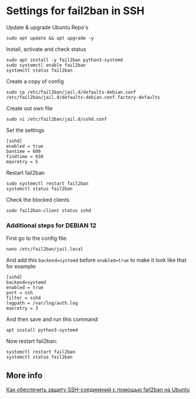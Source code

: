 # Settings for fail2ban in SSH

Update & upgrade Ubuntu Repo's

    sudo apt update && apt upgrade -y

Install, activate and check status

    sudo apt install -y fail2ban python3-systemd
    sudo systemctl enable fail2ban
    systemctl status fail2ban

Create a copy of config

    sudo cp /etc/fail2ban/jail.d/defaults-debian.conf /etc/fail2ban/jail.d/defaults-debian.conf.factory-defaults

Create out own file

    sudo vi /etc/fail2ban/jail.d/sshd.conf

Set the settings

```
[sshd]
enabled = true
bantime = 600
findtime = 650
maxretry = 5
```

Restart fail2ban

    sudo systemctl restart fail2ban
    systemctl status fail2ban

Check the blocked clients

    sudo fail2ban-client status sshd

### Additional steps for DEBIAN 12

First go to the config file:

    nano /etc/fail2ban/jail.local

And add this `backend=systemd` before `enabled=true` to make it look like that for example:

```
[sshd]
backend=systemd
enabled = true
port = ssh
filter = sshd
logpath = /var/log/auth.log
maxretry = 3
```

And then save and run this command:

    apt install python3-systemd

Now restart fail2ban:

    systemctl restart fail2ban
    systemctl status fail2ban


## More info

[Как обеспечить защиту SSH-соединений с помощью fail2ban на Ubuntu](https://www.servers.ru/knowledge/linux-administration/how-to-protect-ssh-using-fail2ban-on-ubuntu-16_04)
